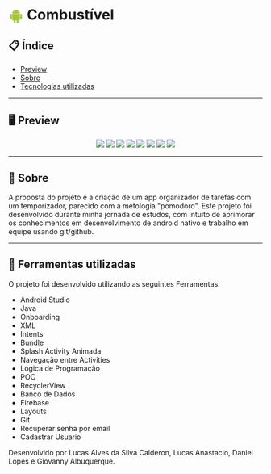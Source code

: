 # <img align="center" alt="Daniel-HTML" height="30" width="30" src="https://raw.githubusercontent.com/devicons/devicon/master/icons/android/android-original.svg"> Combustível




<div align="center">
</div>

## 📋 Índice

- [Preview](#-Preview)
- [Sobre](#-Sobre)
- [Tecnologias utilizadas](#-Ferramentas-utilizadas)

---

## 🖥 Preview

<div align="center">

 <img src="https://user-images.githubusercontent.com/87238842/182911220-ceebf377-1ffc-4aa4-9e1d-bd32798d8a74.png" width="150">
 <img src="https://user-images.githubusercontent.com/87238842/182911224-ad37598d-2c9b-4767-a8c0-d18ee52f7b08.png" width="150">
 <img src="https://user-images.githubusercontent.com/87238842/182911226-5b0d4859-b3e5-45e5-a3ba-08cccdf4111d.png" width="150">
 <img src="https://user-images.githubusercontent.com/87238842/182911227-f46a7018-7e53-4c7a-a7d8-577cd94b19de.png" width="150">
 <img src="https://user-images.githubusercontent.com/87238842/182911229-a30f969f-ee69-46d5-91de-7babd9e1e470.png" width="150">
 <img src="https://user-images.githubusercontent.com/87238842/182911234-346cdf55-0b87-4e5a-9c5d-5edebe207175.png" width="150">
 <img src="https://user-images.githubusercontent.com/87238842/182911236-0139d176-a538-4ba2-ade3-4a288cfa2b0c.png" width="150">
 <img src="https://user-images.githubusercontent.com/87238842/182911243-84a970d4-db81-460b-b193-0e34e8e2598d.png" width="150">




 
</div>

---

## 📖 Sobre

A proposta do projeto é a criação de um app organizador de tarefas com um temporizador, parecido com a metologia "pomodoro". 
Este projeto foi desenvolvido durante minha jornada de estudos, com intuito de aprimorar os conhecimentos em desenvolvimento de android nativo e trabalho em equipe usando git/github.

---

## 🚀 Ferramentas utilizadas

O projeto foi desenvolvido utilizando as seguintes Ferramentas:

- Android Studio
- Java
- Onboarding
- XML
- Intents
- Bundle
- Splash Activity Animada
- Navegação entre Activities
- Lógica de Programação
- POO
- RecyclerView
- Banco de Dados 
- Firebase
- Layouts
- Git
- Recuperar senha por email
- Cadastrar Usuario


Desenvolvido por Lucas Alves da Silva Calderon, Lucas Anastacio, Daniel Lopes e Giovanny Albuquerque.
